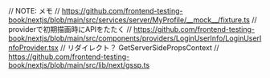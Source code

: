 // NOTE: メモ
// https://github.com/frontend-testing-book/nextjs/blob/main/src/services/server/MyProfile/__mock__/fixture.ts
// providerで初期描画時にAPIをたたく
// https://github.com/frontend-testing-book/nextjs/blob/main/src/components/providers/LoginUserInfo/LoginUserInfoProvider.tsx
// リダイレクト？ GetServerSidePropsContext
// https://github.com/frontend-testing-book/nextjs/blob/main/src/lib/next/gssp.ts
